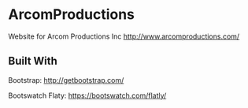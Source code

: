 # ArcomProductions
Website for Arcom Productions Inc
http://www.arcomproductions.com/

## Built With
Bootstrap: http://getbootstrap.com/

Bootswatch Flaty: https://bootswatch.com/flatly/
